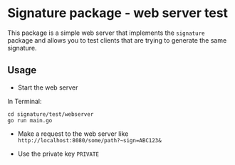 # Signature package - web server test

This package is a simple web server that implements the `signature` package and allows you to test clients that are trying to generate the same signature.

## Usage

  * Start the web server

In Terminal:

    cd signature/test/webserver
    go run main.go

  * Make a request to the web server like `http://localhost:8080/some/path?~sign=ABC123&`

  * Use the private key `PRIVATE`
